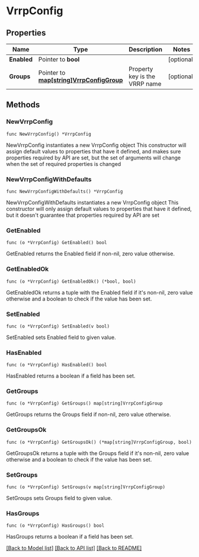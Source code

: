 # VrrpConfig

## Properties

Name | Type | Description | Notes
------------ | ------------- | ------------- | -------------
**Enabled** | Pointer to **bool** |  | [optional] 
**Groups** | Pointer to [**map[string]VrrpConfigGroup**](VrrpConfigGroup.md) | Property key is the VRRP name | [optional] 

## Methods

### NewVrrpConfig

`func NewVrrpConfig() *VrrpConfig`

NewVrrpConfig instantiates a new VrrpConfig object
This constructor will assign default values to properties that have it defined,
and makes sure properties required by API are set, but the set of arguments
will change when the set of required properties is changed

### NewVrrpConfigWithDefaults

`func NewVrrpConfigWithDefaults() *VrrpConfig`

NewVrrpConfigWithDefaults instantiates a new VrrpConfig object
This constructor will only assign default values to properties that have it defined,
but it doesn't guarantee that properties required by API are set

### GetEnabled

`func (o *VrrpConfig) GetEnabled() bool`

GetEnabled returns the Enabled field if non-nil, zero value otherwise.

### GetEnabledOk

`func (o *VrrpConfig) GetEnabledOk() (*bool, bool)`

GetEnabledOk returns a tuple with the Enabled field if it's non-nil, zero value otherwise
and a boolean to check if the value has been set.

### SetEnabled

`func (o *VrrpConfig) SetEnabled(v bool)`

SetEnabled sets Enabled field to given value.

### HasEnabled

`func (o *VrrpConfig) HasEnabled() bool`

HasEnabled returns a boolean if a field has been set.

### GetGroups

`func (o *VrrpConfig) GetGroups() map[string]VrrpConfigGroup`

GetGroups returns the Groups field if non-nil, zero value otherwise.

### GetGroupsOk

`func (o *VrrpConfig) GetGroupsOk() (*map[string]VrrpConfigGroup, bool)`

GetGroupsOk returns a tuple with the Groups field if it's non-nil, zero value otherwise
and a boolean to check if the value has been set.

### SetGroups

`func (o *VrrpConfig) SetGroups(v map[string]VrrpConfigGroup)`

SetGroups sets Groups field to given value.

### HasGroups

`func (o *VrrpConfig) HasGroups() bool`

HasGroups returns a boolean if a field has been set.


[[Back to Model list]](../README.md#documentation-for-models) [[Back to API list]](../README.md#documentation-for-api-endpoints) [[Back to README]](../README.md)


